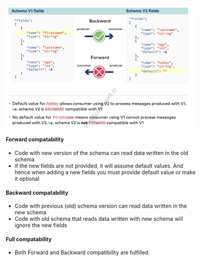 
![SCHEMA_EVOLUTION](../images/schema_evolution.png)

#### Forward compatability

- Code with new version of the schema can read data written in the old schema
- if the new fields are not provided, it will assume default values. And hence when adding a new fields you must provide default value or make it optional

#### Backward compatability

- Code with previous (old) schema version can read data written in the new schema
- Code with old schema that reads data written with new schema will ignore the new fields

#### Full compatability

- Both Forward and Backward compatibility are fulfilled


